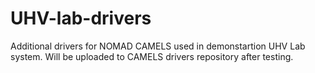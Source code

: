 # UHV-lab-drivers

Additional drivers for NOMAD CAMELS used in demonstartion UHV Lab system. Will be uploaded to CAMELS drivers repository after testing.
